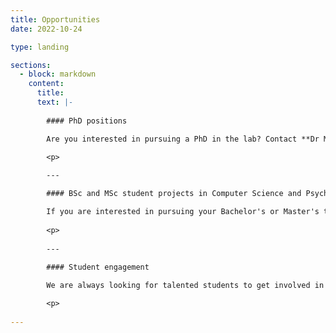 ```yaml
---
title: Opportunities
date: 2022-10-24

type: landing

sections:
  - block: markdown
    content:
      title:
      text: |-
      
        #### PhD positions

        Are you interested in pursuing a PhD in the lab? Contact **Dr Max Di Luca** for more information or fill in the form using the [Contact Page](/contact).

        <p>
        
        ---

        #### BSc and MSc student projects in Computer Science and Psychology

        If you are interested in pursuing your Bachelor's or Master's thesis with us and learning more about virtual reality? Drop us a message using the [Contact Page](/contact)
        
        <p>
        
        ---
        
        #### Student engagement

        We are always looking for talented students to get involved in lab activities. Send us your CV using the [Contact Page](/contact) if you're interested in exploring potential opportunities, including internships, part-time research assistant positions, and volunteering. 

        <p>
        
---
```

